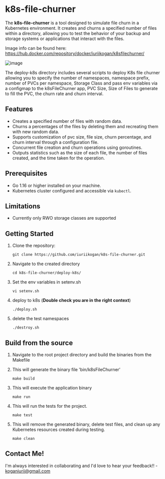 # k8s-file-churner

The **k8s-file-churner** is a tool designed to simulate file churn in a Kubernetes environment. It creates and churns a specified number of files within a directory, allowing you to test the behavior of your backup and storage systems or applications that interact with the files.

Image info can be found here: https://hub.docker.com/repository/docker/iuriikogan/k8sfilechurner/

![image](https://github.com/iuriikogan/k8s-file-churner/assets/47596530/76742aa7-5e4b-451c-8105-f669af983065)

The deploy-k8s directory includes several scripts to deploy K8s file churner allowing you to specify the number of namespaces, namespace prefix, number of PVCs per namespace, Storage Class and pass env variables via a configmap to the k8sFileChurner app, PVC Size, Size of Files to generate to fill the PVC, the churn rate and churn interval.


## Features

- Creates a specified number of files with random data.
- Churns a percentages of the files by deleting them and recreating them with new random data.
- Supports customization of pvc size, file size, churn percentage, and churn interval through a configuration file.
- Concurrent file creation and churn operations using goroutines.
- Outputs statistics such as the size of each file, the number of files created, and the time taken for the operation.

## Prerequisites

- Go 1.16 or higher installed on your machine.
- Kubernetes cluster configured and accessible via `kubectl`.

## Limitations

- Currently only RWO storage classes are supported

## Getting Started

1. Clone the repository:

   ```shell
   git clone https://github.com/iuriikogan/k8s-file-churner.git
   ```
2. Navigate to the created directory

   ```shell
   cd k8s-file-churner/deploy-k8s/
   ```

3. Set the env variables in setenv.sh

   ```shell
   vi setenv.sh
   ```
4. deploy to k8s (**Double check you are in the right context**)

   ```shell
   ./deploy.sh
   ```
5. delete the test namespaces
 
    ```shell
    ./destroy.sh
    ```
## Build from the source

1. Navigate to the root project directory and build the binaries from the Makefile

2. This will generate the binary file 'bin/k8sFileChurner'
   ```shell
   make build
   ```

3. This will execute the application binary
   ```shell
   make run
   ```

4. This will run the tests for the project.
   ```shell
   make test
   ```
5. This will remove the generated binary, delete test files, and clean up any Kubernetes resources created during testing.
   ```shell
   make clean
   ```

## Contact Me!
I'm always interested in collaborating and I'd love to hear your feedback!! - koganiurii@gmail.com



